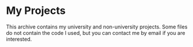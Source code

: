 # My Projects

This archive contains my university and non-university projects. Some files do not contain the code I used, but you can contact me by email if you are interested. 
